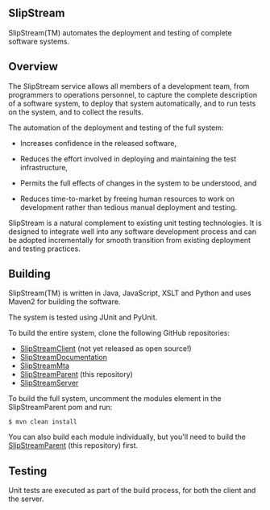 SlipStream
----------

SlipStream(TM) automates the deployment and testing of complete
software systems.


Overview
--------

The SlipStream service allows all members of a development team, from
programmers to operations personnel, to capture the complete
description of a software system, to deploy that system automatically,
and to run tests on the system, and to collect the results.

The automation of the deployment and testing of the full system:

  * Increases confidence in the released software,

  * Reduces the effort involved in deploying and maintaining the test
    infrastructure, 

  * Permits the full effects of changes in the system to be
    understood, and

  * Reduces time-to-market by freeing human resources to work on
    development rather than tedious manual deployment and testing.

SlipStream is a natural complement to existing unit testing
technologies.  It is designed to integrate well into any software
development process and can be adopted incrementally for smooth
transition from existing deployment and testing practices.


Building
--------

SlipStream(TM) is written in Java, JavaScript, XSLT and Python and
uses Maven2 for building the software. 

The system is tested using JUnit and PyUnit.

To build the entire system, clone the following GitHub repositories:

  * [SlipStreamClient](https://github.com/slipstream/SlipStreamClient) (not yet released as open source!)
  * [SlipStreamDocumentation](https://github.com/slipstream/SlipStreamDocumentation)
  * [SlipStreamMta](https://github.com/slipstream/SlipStreamMta)
  * [SlipStreamParent](https://github.com/slipstream/SlipStreamParent) (this repository)
  * [SlipStreamServer](https://github.com/slipstream/SlipStreamServer)

To build the full system, uncomment the modules element in the SlipStreamParent pom and run:

```
$ mvn clean install
```

You can also build each module individually, but you'll need to build the
[SlipStreamParent](https://github.com/slipstream/SlipStreamParent) (this repository) first.


Testing
-------

Unit tests are executed as part of the build process, for both the client and the server.
